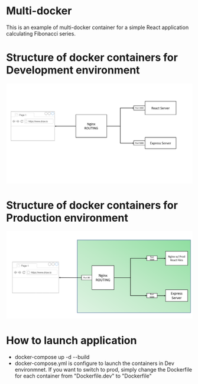 # Multi-docker
This is an example of multi-docker container for a simple React application calculating Fibonacci series. 

# Structure of docker containers for Development environment

![alt text](https://github.com/Giuscar/multi-docker/blob/master/img/devEnv.PNG)

# Structure of docker containers for Production environment
![alt text](https://github.com/Giuscar/multi-docker/blob/master/img/prodEnv.PNG)

# How to launch application
- docker-compose up -d --build 
- docker-compose.yml is configure to launch the containers in Dev environmnet. If you want to switch to prod, simply change the Dockerfile for each container from "Dockerfile.dev" to "Dockerfile"
